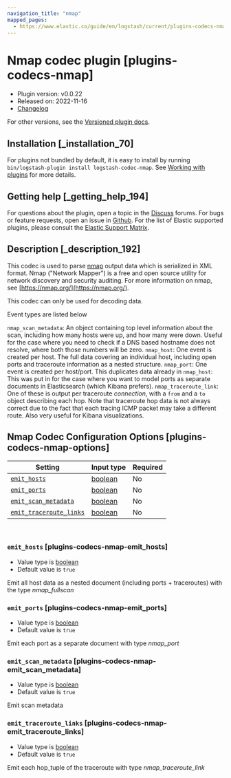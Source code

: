 ```yaml
---
navigation_title: "nmap"
mapped_pages:
  - https://www.elastic.co/guide/en/logstash/current/plugins-codecs-nmap.html
---
```


# Nmap codec plugin [plugins-codecs-nmap]


* Plugin version: v0.0.22
* Released on: 2022-11-16
* [Changelog](https://github.com/logstash-plugins/logstash-codec-nmap/blob/v0.0.22/CHANGELOG.md)

For other versions, see the [Versioned plugin docs](/vpr/codec-nmap-index.md).

## Installation [_installation_70]

For plugins not bundled by default, it is easy to install by running `bin/logstash-plugin install logstash-codec-nmap`. See [Working with plugins](logstash://reference/working-with-plugins.md) for more details.


## Getting help [_getting_help_194]

For questions about the plugin, open a topic in the [Discuss](http://discuss.elastic.co) forums. For bugs or feature requests, open an issue in [Github](https://github.com/logstash-plugins/logstash-codec-nmap). For the list of Elastic supported plugins, please consult the [Elastic Support Matrix](https://www.elastic.co/support/matrix#logstash_plugins).


## Description [_description_192]

This codec is used to parse [nmap](https://nmap.org/) output data which is serialized in XML format. Nmap ("Network Mapper") is a free and open source utility for network discovery and security auditing. For more information on nmap, see [https://nmap.org/](https://nmap.org/).

This codec can only be used for decoding data.

Event types are listed below

`nmap_scan_metadata`: An object containing top level information about the scan, including how many hosts were up, and how many were down. Useful for the case where you need to check if a DNS based hostname does not resolve, where both those numbers will be zero. `nmap_host`: One event is created per host. The full data covering an individual host, including open ports and traceroute information as a nested structure. `nmap_port`: One event is created per host/port. This duplicates data already in `nmap_host`: This was put in for the case where you want to model ports as separate documents in Elasticsearch (which Kibana prefers). `nmap_traceroute_link`: One of these is output per traceroute *connection*, with a `from` and a `to` object describing each hop. Note that traceroute hop data is not always correct due to the fact that each tracing ICMP packet may take a different route. Also very useful for Kibana visualizations.


## Nmap Codec Configuration Options [plugins-codecs-nmap-options]

| Setting | Input type | Required |
| --- | --- | --- |
| [`emit_hosts`](plugins-codecs-nmap.md#plugins-codecs-nmap-emit_hosts) | [boolean](introduction.md#boolean) | No |
| [`emit_ports`](plugins-codecs-nmap.md#plugins-codecs-nmap-emit_ports) | [boolean](introduction.md#boolean) | No |
| [`emit_scan_metadata`](plugins-codecs-nmap.md#plugins-codecs-nmap-emit_scan_metadata) | [boolean](introduction.md#boolean) | No |
| [`emit_traceroute_links`](plugins-codecs-nmap.md#plugins-codecs-nmap-emit_traceroute_links) | [boolean](introduction.md#boolean) | No |

 

### `emit_hosts` [plugins-codecs-nmap-emit_hosts]

* Value type is [boolean](introduction.md#boolean)
* Default value is `true`

Emit all host data as a nested document (including ports + traceroutes) with the type *nmap_fullscan*


### `emit_ports` [plugins-codecs-nmap-emit_ports]

* Value type is [boolean](introduction.md#boolean)
* Default value is `true`

Emit each port as a separate document with type *nmap_port*


### `emit_scan_metadata` [plugins-codecs-nmap-emit_scan_metadata]

* Value type is [boolean](introduction.md#boolean)
* Default value is `true`

Emit scan metadata


### `emit_traceroute_links` [plugins-codecs-nmap-emit_traceroute_links]

* Value type is [boolean](introduction.md#boolean)
* Default value is `true`

Emit each hop_tuple of the traceroute with type *nmap_traceroute_link*



